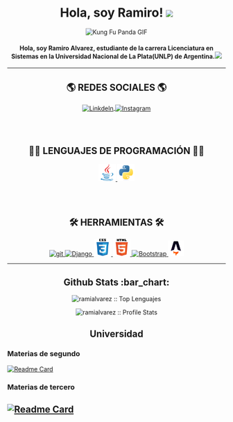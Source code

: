 
<h1 align="center"> Hola, soy Ramiro! <img src="https://media.giphy.com/media/mGcNjsfWAjY5AEZNw6/giphy.gif" width="50"></h1>

<p align="center">
  <img src="https://media.giphy.com/media/YAYZh6hELIivibOJWH/giphy.gif" alt="Kung Fu Panda GIF">
</p>

<h4 align= "center">   Hola, soy Ramiro Alvarez, estudiante de la carrera Licenciatura en Sistemas en la Universidad Nacional de La Plata(UNLP) de Argentina.<img src="https://media.giphy.com/media/fYSnHlufseco8Fh93Z/giphy.gif" width="30"></h4>

---

<h2 align= "center"> 🌎 REDES SOCIALES 🌎</h2>
<p align="center" dir="auto">
<a href="https://www.linkedin.com/in/ramiro-alvarez-0a8142284/">
  <img align="center" alt="LinkdeIn" width="30px" src= "https://cdn-icons-png.flaticon.com/512/4494/4494471.png" />
</a>

<a href="https://www.instagram.com/ramiiialvarez/">
  <img align="center" alt= "Instagram" width="30px" src= "https://cdn-icons-png.flaticon.com/512/174/174855.png" alt="ramiiialvarez" height="30" width="40" style="max-width: 100%;"/>
</a>
</p>
<br /> 
<br /> 

<h2 align= "center"> 🧑‍💻 LENGUAJES DE PROGRAMACIÓN 🧑‍💻</h2>
<p align="center" dir="auto"> 
 <a href="https://www.java.com" rel="nofollow"> 
    <img src="https://raw.githubusercontent.com/devicons/devicon/master/icons/java/java-original.svg" alt="java" width="40" height="40" style="max-width: 100%;"> 
  </a> 
  <a href="https://www.python.org" rel="nofollow"> 
    <img src="https://raw.githubusercontent.com/devicons/devicon/master/icons/python/python-original.svg" alt="python" width="40" height="40" style="max-width: 100%;"> 
  </a>
</p>

<br /> 
<br /> 

<h2 align= "center"> 🛠️ HERRAMIENTAS 🛠️ </h2>

<p align="center" dir="auto"> 
  <a href="https://git-scm.com/" rel="nofollow"> 
    <img src="https://camo.githubusercontent.com/fcafa5ebc1f5f789ae7d012a3ecd8fe7bda49516591caf7c37698f764165d880/68747470733a2f2f7777772e766563746f726c6f676f2e7a6f6e652f6c6f676f732f6769742d73636d2f6769742d73636d2d69636f6e2e737667" alt="git" width="40" height="40" data-canonical-src="https://www.vectorlogo.zone/logos/git-scm/git-scm-icon.svg" style="max-width: 100%;"> 
  </a> 
  <a href="https://www.djangoproject.com/" rel="nofollow">
    <img src="https://raw.githubusercontent.com/danielcranney/readme-generator/main/public/icons/skills/django-colored.svg" width="36" height="36" alt="Django" style="max-width: 100%;">
  </a>
  <a href="https://www.w3schools.com/css/" rel="nofollow"> 
    <img src="https://raw.githubusercontent.com/devicons/devicon/master/icons/css3/css3-original-wordmark.svg" alt="css3" width="40" height="40" style="max-width: 100%;"> 
  </a> 
  <a href="https://www.w3.org/html/" rel="nofollow"> 
    <img src="https://raw.githubusercontent.com/devicons/devicon/master/icons/html5/html5-original-wordmark.svg" alt="html5" width="40" height="40" style="max-width: 100%;"> 
  </a>
  <a href="https://getbootstrap.com/" rel="nofollow">
    <img src="https://raw.githubusercontent.com/danielcranney/readme-generator/main/public/icons/skills/bootstrap-colored.svg" width="36" height="36" alt="Bootstrap" style="max-width: 100%;">
  </a>
 <a href="https://astro.build/" rel="nofollow">
  <img src="https://raw.githubusercontent.com/devicons/devicon/6910f0503efdd315c8f9b858234310c06e04d9c0/icons/astro/astro-original.svg" width="36" height="36" alt="Astro" style="max-width: 100%;">
 </a>
</p>

---
<h2 align="center">Github Stats :bar_chart:</h2>

<p align="center" height="100px" ><img src="https://github-readme-stats.vercel.app/api/top-langs/?username=ramialvarez&langs_count=10&theme=tokyonight&layout=compact" alt="ramialvarez :: Top Lenguajes" /></p>

<p align="center" height="100px" ><img src="https://github-readme-stats.vercel.app/api?username=ramialvarez&show_icons=true&theme=tokyonight" alt="ramialvarez :: Profile Stats" /></p>

<h2 align="center">Universidad</h2>

### Materias de segundo

[![Readme Card](https://github-readme-stats.vercel.app/api/pin/?username=ramialvarez&repo=Python&theme=tokyonight)](https://github.com/ramialvarez/Python)

### Materias de tercero

[![Readme Card](https://github-readme-stats.vercel.app/api/pin/?username=ramialvarez&repo=puertoAventura&theme=tokyonight)](https://github.com/ramialvarez/puertoAventura)
---

<!--
**ramialvarez/ramialvarez** is a ✨ _special_ ✨ repository because its `README.md` (this file) appears on your GitHub profile.

Here are some ideas to get you started:

- 🔭 I’m currently working on ...
- 🌱 I’m currently learning ...
- 👯 I’m looking to collaborate on ...
- 🤔 Mis intereses son el análisis y procesamiento de datos, la inteligencia artificial, y el aprendizaje automático.
- 💼 Estoy cursando una licenciatura en Ingeniería de Software.
- 💬 Ask me about ...
- 📫 How to reach me: ...
- 😄 Pronouns: ...
- ⚡ Fun fact: ...
-->
